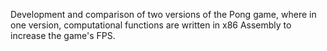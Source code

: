 Development and comparison of two versions of the Pong game, where in one version, 
computational functions are written in x86 Assembly to increase the game's FPS.
